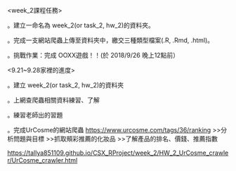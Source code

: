 <week_2課程任務>

。建立一命名為 week_2(or task_2, hw_2)的資料夾。

。完成一支網站爬蟲上傳至資料夾中，繳交三種類型檔案(.R, .Rmd, .html)。

。挑戰作業：完成 OOXX遊戲！！(於 2018/9/26 晚上12點前）

<9.21~9.28家裡的進度>

。建立 week_2(or task_2, hw_2)的資料夾

。上網查爬蟲相關資料練習、了解

。練習老師出的習題

。完成UrCosme的網站爬蟲
https://www.urcosme.com/tags/36/ranking
	>>分析問題與目標
	>>抓取頰彩推薦的化妝品
	>>了解產品的排名、價錢、推薦指數

https://tallya851109.github.io/CSX_RProject/week_2/HW_2_UrCosme_crawler/UrCosme_crawler.html
